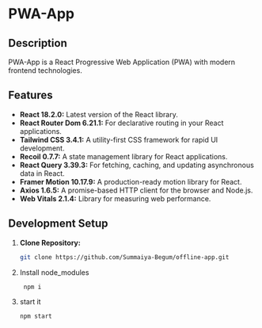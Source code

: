 # PWA-App

## Description

PWA-App is a React Progressive Web Application (PWA) with modern frontend technologies.

## Features

- **React 18.2.0:** Latest version of the React library.
- **React Router Dom 6.21.1:** For declarative routing in your React applications.
- **Tailwind CSS 3.4.1:** A utility-first CSS framework for rapid UI development.
- **Recoil 0.7.7:** A state management library for React applications.
- **React Query 3.39.3:** For fetching, caching, and updating asynchronous data in React.
- **Framer Motion 10.17.9:** A production-ready motion library for React.
- **Axios 1.6.5:** A promise-based HTTP client for the browser and Node.js.
- **Web Vitals 2.1.4:** Library for measuring web performance.

## Development Setup

1. **Clone Repository:**
   ```bash
   git clone https://github.com/Summaiya-Begum/offline-app.git
   ```
2. Install node_modules
   ```
    npm i
   ```
3. start it
   ```
   npm start
   ```
